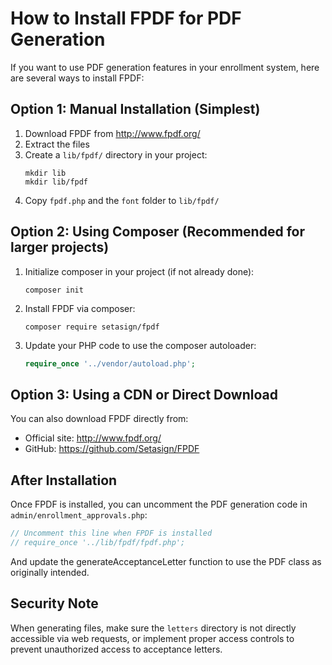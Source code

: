# How to Install FPDF for PDF Generation

If you want to use PDF generation features in your enrollment system, here are several ways to install FPDF:

## Option 1: Manual Installation (Simplest)

1. Download FPDF from http://www.fpdf.org/
2. Extract the files
3. Create a `lib/fpdf/` directory in your project:
   ```
   mkdir lib
   mkdir lib/fpdf
   ```
4. Copy `fpdf.php` and the `font` folder to `lib/fpdf/`

## Option 2: Using Composer (Recommended for larger projects)

1. Initialize composer in your project (if not already done):
   ```
   composer init
   ```

2. Install FPDF via composer:
   ```
   composer require setasign/fpdf
   ```

3. Update your PHP code to use the composer autoloader:
   ```php
   require_once '../vendor/autoload.php';
   ```

## Option 3: Using a CDN or Direct Download

You can also download FPDF directly from:
- Official site: http://www.fpdf.org/
- GitHub: https://github.com/Setasign/FPDF

## After Installation

Once FPDF is installed, you can uncomment the PDF generation code in `admin/enrollment_approvals.php`:

```php
// Uncomment this line when FPDF is installed
// require_once '../lib/fpdf/fpdf.php';
```

And update the generateAcceptanceLetter function to use the PDF class as originally intended.

## Security Note

When generating files, make sure the `letters` directory is not directly accessible via web requests, or implement proper access controls to prevent unauthorized access to acceptance letters.